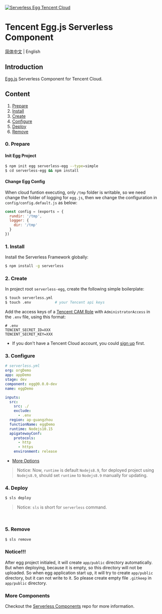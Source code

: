 [![Serverless Egg Tencent Cloud](https://img.serverlesscloud.cn/20191226/1577361751088-egg_width.png)](http://serverless.com)

# Tencent Egg.js Serverless Component

[简体中文](https://github.com/serverless-components/tencent-egg/blob/master/README.md) | English

## Introduction

[Egg.js](https://github.com/eggjs/egg) Serverless Component for Tencent Cloud.

## Content

1. [Prepare](#0-prepare)
1. [Install](#1-install)
1. [Create](#2-create)
1. [Configure](#3-configure)
1. [Deploy](#4-deploy)
1. [Remove](#5-Remove)

### 0. Prepare

#### Init Egg Project

```bash
$ npm init egg serverless-egg --type=simple
$ cd serverless-egg && npm install
```

#### Change Egg Config

When cloud funtion executing, only `/tmp` folder is writable, so we need change the folder of logging for `egg.js`, then we change the configuration in `config/config.default.js` as below:

```js
const config = (exports = {
  rundir: '/tmp',
  logger: {
    dir: '/tmp'
  }
})
```

### 1. Install

Install the Serverless Framework globally:

```bash
$ npm install -g serverless
```

### 2. Create

In project root `serverless-egg`, create the following simple boilerplate:

```bash
$ touch serverless.yml
$ touch .env           # your Tencent api keys
```

Add the access keys of a [Tencent CAM Role](https://console.cloud.tencent.com/cam/capi) with `AdministratorAccess` in the `.env` file, using this format:

```dotenv
# .env
TENCENT_SECRET_ID=XXX
TENCENT_SECRET_KEY=XXX
```

- If you don't have a Tencent Cloud account, you could [sign up](https://intl.cloud.tencent.com/register) first.

### 3. Configure

```yml
# serverless.yml
org: orgDemo
app: appDemo
stage: dev
component: egg@0.0.0-dev
name: eggDemo

inputs:
  src:
    src: ./
    exclude:
      - .env
  region: ap-guangzhou
  functionName: eggDemo
  runtime: Nodejs10.15
  apigatewayConf:
    protocols:
      - http
      - https
    environment: release
```

- [More Options](https://github.com/serverless-components/tencent-egg/tree/v2/docs/configure.md)

> Notice: Now, `runtime` is default `Nodejs8.9`, for deployed project using `Nodejs8.9`, should set `runtime` to `Nodejs8.9` manually for updating.

### 4. Deploy

```bash
$ sls deploy
```

> Notice: `sls` is short for `serverless` command.

&nbsp;

### 5. Remove

```bash
$ sls remove
```

### Notice!!!

After egg project initialed, it will create `app/public` directory automatically. But when deploying, because it is empty, so this directory will not be uploaded. So when egg application start up, it will try to create `app/public` directory, but it can not write to it. So please create empty file `.gitkeep` in `app/public` directory.

### More Components

Checkout the [Serverless Components](https://github.com/serverless/components) repo for more information.
